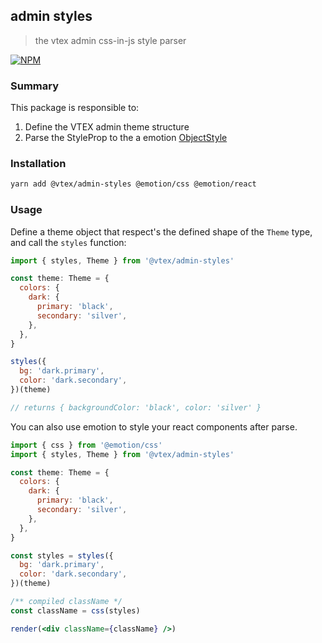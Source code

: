 ## admin styles

> the vtex admin css-in-js style parser

[![NPM](https://img.shields.io/npm/v/@vtex/admin-styles.svg)](https://www.npmjs.com/package/@vtex/admin-styles)

### Summary

This package is responsible to:

1. Define the VTEX admin theme structure
2. Parse the StyleProp to the a emotion [ObjectStyle](https://emotion.sh/docs/object-styles)

### Installation

```sh
yarn add @vtex/admin-styles @emotion/css @emotion/react
```

### Usage

Define a theme object that respect's the defined shape of the `Theme` type, and call the `styles` function:

```js
import { styles, Theme } from '@vtex/admin-styles'

const theme: Theme = {
  colors: {
    dark: {
      primary: 'black',
      secondary: 'silver',
    },
  },
}

styles({
  bg: 'dark.primary',
  color: 'dark.secondary',
})(theme)

// returns { backgroundColor: 'black', color: 'silver' }
```

You can also use emotion to style your react components after parse.

```jsx
import { css } from '@emotion/css'
import { styles, Theme } from '@vtex/admin-styles'

const theme: Theme = {
  colors: {
    dark: {
      primary: 'black',
      secondary: 'silver',
    },
  },
}

const styles = styles({
  bg: 'dark.primary',
  color: 'dark.secondary',
})(theme)

/** compiled className */
const className = css(styles)

render(<div className={className} />)
```
